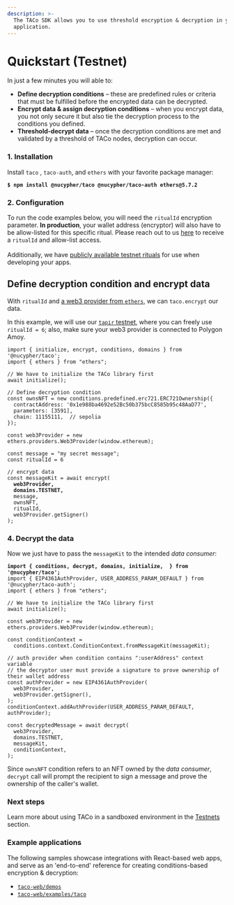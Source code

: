 ```yaml
---
description: >-
  The TACo SDK allows you to use threshold encryption & decryption in your
  application.
---
```


# Quickstart (Testnet)

In just a few minutes you will able to:

* **Define decryption conditions** – these are predefined rules or criteria that must be fulfilled before the encrypted data can be decrypted.
* **Encrypt data & assign decryption conditions** – when you encrypt data, you not only secure it but also tie the decryption process to the conditions you defined.
* **Threshold-decrypt data** – once the decryption conditions are met and validated by a threshold of TACo nodes, decryption can occur.

### 1. Installation

Install `taco` , `taco-auth`, and `ethers` with your favorite package manager:

<pre class="language-bash"><code class="lang-bash"><strong>$ npm install @nucypher/taco @nucypher/taco-auth ethers@5.7.2
</strong></code></pre>

### 2. Configuration

To run the code examples below, you will need the `ritualId` encryption parameter. **In production**, your wallet address (encryptor) will also have to be allow-listed for this specific ritual. Please reach out to us [here](https://discord.com/channels/866378471868727316/870383642751430666) to receive a  `ritualId` and allow-list access. \
\
Additionally, we have [publicly available testnet rituals](taco-integration/get-started-with-tac.md#testnet-configuration) for use when developing your apps.

## Define decryption condition and encrypt data

With `ritualId` and [a web3 provider from `ethers`](https://docs.ethers.org/v5/api/providers/#providers-getDefaultProvider), we can `taco.encrypt` our data.

In this example, we will use our [`tapir` testnet](get-started-with-tac.md#testnet-configuration), where you can freely use `ritualId = 6`; also, make sure your web3 provider is connected to Polygon Amoy.

<pre class="language-typescript"><code class="lang-typescript">import { initialize, encrypt, conditions, domains } from '@nucypher/taco';
import { ethers } from "ethers";

// We have to initialize the TACo library first
await initialize();

// Define decryption condition
const ownsNFT = new conditions.predefined.erc721.ERC721Ownership({
  contractAddress: '0x1e988ba4692e52Bc50b375bcC8585b95c48AaD77',
  parameters: [3591],
  chain: 11155111,  // sepolia
});

const web3Provider = new ethers.providers.Web3Provider(window.ethereum);

const message = "my secret message";
const ritualId = 6

// encrypt data
const messageKit = await encrypt(
<strong>  web3Provider,
</strong><strong>  domains.TESTNET,
</strong>  message,
  ownsNFT,
  ritualId,
  web3Provider.getSigner() 
);
</code></pre>

### 4. Decrypt the data

Now we just have to pass the `messageKit` to the intended _data consumer_:

<pre class="language-typescript"><code class="lang-typescript"><strong>import { conditions, decrypt, domains, initialize,  } from '@nucypher/taco';
</strong>import { EIP4361AuthProvider, USER_ADDRESS_PARAM_DEFAULT } from '@nucypher/taco-auth';
import { ethers } from "ethers";

// We have to initialize the TACo library first
await initialize();

const web3Provider = new ethers.providers.Web3Provider(window.ethereum); 

const conditionContext =
  conditions.context.ConditionContext.fromMessageKit(messageKit);
  
// auth provider when condition contains ":userAddress" context variable
// the decryptor user must provide a signature to prove ownership of their wallet address
const authProvider = new EIP4361AuthProvider(
  web3Provider,
  web3Provider.getSigner(),
);
conditionContext.addAuthProvider(USER_ADDRESS_PARAM_DEFAULT, authProvider);

const decryptedMessage = await decrypt(
  web3Provider,
  domains.TESTNET,
  messageKit,
  conditionContext,
);
</code></pre>

Since `ownsNFT` condition refers to an NFT owned by the _data consumer_, `decrypt` call will prompt the recipient to sign a message and prove the ownership of the caller's wallet.

### Next steps

Learn more about using TACo in a sandboxed environment in the [Testnets](taco-integration/get-started-with-tac.md) section.

### Example applications

The following samples showcase integrations with React-based web apps, and serve as an 'end-to-end' reference for creating conditions-based encryption & decryption:

* [`taco-web/demos`](https://github.com/nucypher/taco-web/tree/main/demos)
* [`taco-web/examples/taco`](https://github.com/nucypher/taco-web/tree/main/examples/taco)
